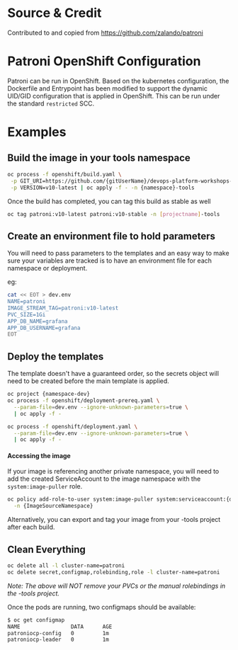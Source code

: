 # Source & Credit
Contributed to and copied from https://github.com/zalando/patroni

# Patroni OpenShift Configuration
Patroni can be run in OpenShift. Based on the kubernetes configuration, the Dockerfile and Entrypoint has been modified to support the dynamic UID/GID configuration that is applied in OpenShift. This can be run under the standard `restricted` SCC. 

# Examples

## Build the image in your tools namespace

``` bash
oc process -f openshift/build.yaml \
 -p GIT_URI=https://github.com/{gitUserName}/devops-platform-workshops-labs \
 -p VERSION=v10-latest | oc apply -f - -n {namespace}-tools
```

Once the build has completed, you can tag this build as stable as well

``` bash
oc tag patroni:v10-latest patroni:v10-stable -n [projectname]-tools
```

## Create an environment file to hold parameters
You will need to pass parameters to the templates and an easy way to make sure your variables are tracked is to have an environment file for each namespace or deployment.

eg:

``` bash
cat << EOT > dev.env
NAME=patroni
IMAGE_STREAM_TAG=patroni:v10-latest
PVC_SIZE=1Gi
APP_DB_NAME=grafana
APP_DB_USERNAME=grafana
EOT
```

## Deploy the templates

The template doesn't have a guaranteed order, so the secrets object will need to be created before the main template is applied.

``` bash
oc project {namespace-dev}
oc process -f openshift/deployment-prereq.yaml \
  --param-file=dev.env --ignore-unknown-parameters=true \
  | oc apply -f -

oc process -f openshift/deployment.yaml \
  --param-file=dev.env --ignore-unknown-parameters=true \
  | oc apply -f -
```

#### Accessing the image

If your image is referencing another private namespace, you will need to add the created ServiceAccount to the image namespace with the `system:image-puller` role.

``` bash
oc policy add-role-to-user system:image-puller system:serviceaccount:{deploymentNamespace}:patroni \
  -n {ImageSourceNamespace}
```

Alternatively, you can export and tag your image from your -tools project after each build.

## Clean Everything

``` bash
oc delete all -l cluster-name=patroni
oc delete secret,configmap,rolebinding,role -l cluster-name=patroni
```

*Note: The above will NOT remove your PVCs or the manual rolebindings in the -tools project.*

Once the pods are running, two configmaps should be available: 

``` bash
$ oc get configmap
NAME                DATA      AGE
patroniocp-config   0         1m
patroniocp-leader   0         1m
```
